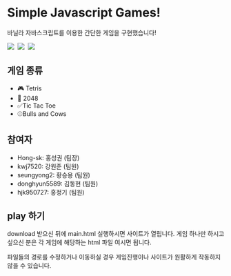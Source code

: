 # Simple Javascript Games!
<p> 바닐라 자바스크립트를 이용한 간단한 게임을 구현했습니다! </p>

<p>
<img src="https://img.shields.io/badge/-HTML-E34F26?style=plastic&logo=HTML5&logoColor=white"/>&nbsp
<img src="http://img.shields.io/badge/-CSS-1572B6?style=plastic&logo=CSS3" />&nbsp
<img src="https://img.shields.io/badge/-Javascript-F7DF1E?style=plastic&logo=javascript&logoColor=white"/>&nbsp

</p>

## 게임 종류
- 🎮 Tetris
- 💯 2048
- ✅Tic Tac Toe  
- ⚾Bulls and Cows

## 참여자
- Hong-sk: 홍성권 (팀장)
- kwj7520: 강원준 (팀원)
- seungyong2: 황승용 (팀원)
- donghyun5589: 김동현 (팀원)
- hjk950727: 홍정기 (팀원)

## play 하기
<p>download 받으신 뒤에 main.html 실행하시면 사이트가 열립니다. 게임 하나만 하시고 싶으신 분은 각 게임에 해당하는 html 파일 여시면 됩니다.</p>
<p>파일들의 경로를 수정하거나 이동하실 경우 게임진행이나 사이트가 원활하게 작동하지 않을 수 있습니다.</p>
